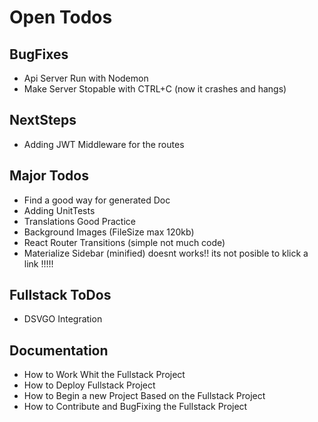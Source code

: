 # Open Todos
## BugFixes
- Api Server Run with Nodemon
- Make Server Stopable with CTRL+C (now it crashes and hangs)

## NextSteps
- Adding JWT Middleware for the routes

## Major Todos
- Find a good way for generated Doc
- Adding UnitTests
- Translations Good Practice
- Background Images (FileSize max 120kb)
- React Router Transitions (simple not much code)
- Materialize Sidebar (minified) doesnt works!! its not posible to klick a link !!!!!

## Fullstack ToDos
- DSVGO Integration

## Documentation
- How to Work Whit the Fullstack Project
- How to Deploy Fullstack Project
- How to Begin a new Project Based on the Fullstack Project
- How to Contribute and BugFixing the Fullstack Project